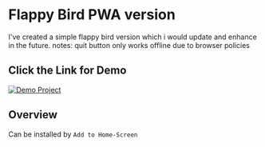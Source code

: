 # Flappy Bird PWA version

I've created a simple flappy bird version which i would update and enhance in the future.
notes: quit button only works offline due to browser policies
## Click the Link for Demo

<a href="https://nima-frontend.github.io/flappy_bird/" target="_blank">
  <img src="https://img.shields.io/badge/Demo%20Project-Visit-blue?style=for-the-badge&logo=vercel" alt="Demo Project" />
</a>

## Overview
  Can be installed by `Add to Home-Screen`
